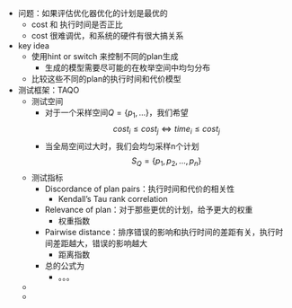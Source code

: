 - 问题：如果评估优化器优化的计划是最优的
	- cost 和 执行时间是否正比
	- cost 很难调优，和系统的硬件有很大搞关系
- key idea
	- 使用hint or switch 来控制不同的plan生成
		- 生成的模型需要尽可能的在枚举空间中均匀分布
	- 比较这些不同的plan的执行时间和代价模型
- 测试框架：TAQO
	- 测试空间
		- 对于一个采样空间$Q = \{p_1, ...\}$，我们希望
		  $$cost_i \leq cost_j \Leftrightarrow time_i \leq cost_j$$
		- 当全局空间过大时，我们会均匀采样n个计划
		  $$S_Q = \{p_1, p_2,...,p_n\}$$
	- 测试指标
		- Discordance of plan pairs：执行时间和代价的相关性
			- Kendall’s Tau rank correlation
		- Relevance of plan：对于那些更优的计划，给予更大的权重
			- 权重指数
		- Pairwise distance：排序错误的影响和执行时间的差距有关，执行时间差距越大，错误的影响越大
			- 距离指数
		- 总的公式为
			- 。。。
	-
	-